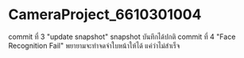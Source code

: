 # CameraProject_6610301004
commit ที่ 3 "update snapshot" snapshot บันทึกได้ปกติ
commit ที่ 4 "Face Recognition Fail" พยายามจะทำจดจำใบหน้าให้ได้ แค่ว่าไม่สำเร็จ 
